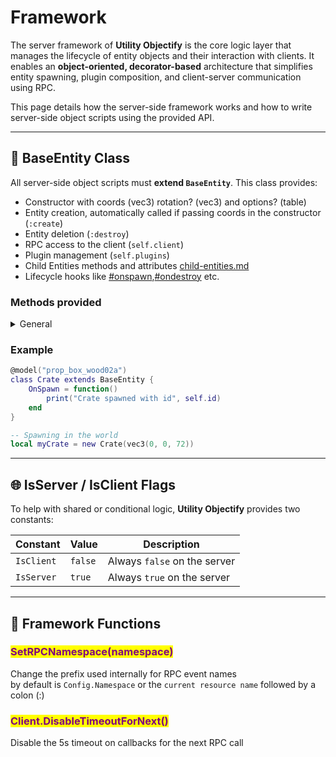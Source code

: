 # Framework

The server framework of **Utility Objectify** is the core logic layer that manages the lifecycle of entity objects and their interaction with clients. It enables an **object-oriented, decorator-based** architecture that simplifies entity spawning, plugin composition, and client-server communication using RPC.

This page details how the server-side framework works and how to write server-side object scripts using the provided API.

***

## 🧱 BaseEntity Class

All server-side object scripts must **extend `BaseEntity`**. This class provides:

* Constructor with coords (vec3) rotation? (vec3) and options? (table)
* Entity creation, automatically called if passing coords in the constructor (`:create`)
* Entity deletion (`:destroy`)
* RPC access to the client (`self.client`)
* Plugin management (`self.plugins`)
* Child Entities methods and attributes [child-entities.md](../shared/child-entities.md "mention")
* Lifecycle hooks like [#onspawn](../shared/hooks.md#onspawn "mention"),[#ondestroy](../shared/hooks.md#ondestroy "mention") etc.

### Methods provided

<details>

<summary>General</summary>

#### <mark style="color:purple;">self:create(coords)</mark>

Spawns a networked object in the world, automatically called when passing coords during class instantiation.\
calls [#onawake](../shared/hooks.md#onawake "mention"), [#onspawn](../shared/hooks.md#onspawn "mention") and [#afterspawn](../shared/hooks.md#afterspawn "mention")

#### <mark style="color:purple;">self:destroy()</mark>

Deletes the entity and removes the instance calling [#ondestroy](../shared/hooks.md#ondestroy "mention")

</details>

### Example

```lua
@model("prop_box_wood02a")
class Crate extends BaseEntity {
    OnSpawn = function()
        print("Crate spawned with id", self.id)
    end
}

-- Spawning in the world
local myCrate = new Crate(vec3(0, 0, 72))
```

***

## 🌐 IsServer / IsClient Flags

To help with shared or conditional logic, **Utility Objectify** provides two constants:

| Constant   | Value   | Description                  |
| ---------- | ------- | ---------------------------- |
| `IsClient` | `false` | Always `false` on the server |
| `IsServer` | `true`  | Always `true` on the server  |

***

## 🔎 Framework Functions

### <mark style="color:purple;">SetRPCNamespace(namespace)</mark>

Change the prefix used internally for RPC event names\
by default is `Config.Namespace` or the `current resource name` followed by a colon (:)

### <mark style="color:purple;">Client.DisableTimeoutForNext()</mark>

Disable the 5s timeout on callbacks for the next RPC call
